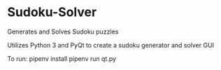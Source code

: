 # Sudoku-Solver
Generates and Solves Sudoku puzzles 

Utilizes Python 3 and PyQt to create a sudoku generator and solver GUI

To run:
pipenv install
pipenv run qt.py
